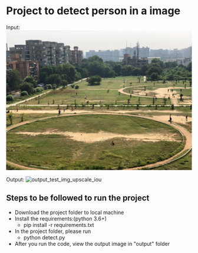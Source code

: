 # Project to detect person in a image

Input: ![TopDownHumanDetection_4032x3024](test_img/TopDownHumanDetection_4032x3024.jpg)

Output: ![output_test_img_upscale_iou](output/output_test_img_upscale_iou.jpg)

## Steps to be followed to run the project

- Download the project folder to local machine
- Install the requirements:(python 3.6+)
  - pip install -r requirements.txt
- In the project folder, please run
  - python detect.py
- After you run the code, view the output image in "output" folder